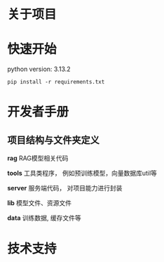 # 关于项目

# 快速开始

python version: 3.13.2
```aiignore
pip install -r requirements.txt
```

# 开发者手册

## 项目结构与文件夹定义

<b>rag</b> RAG模型相关代码

<b>tools</b> 工具类程序， 例如预训练模型，向量数据库util等

<b>server</b> 服务端代码， 对项目能力进行封装

<b>lib</b> 模型文件、资源文件

<b>data</b> 训练数据, 缓存文件等

# 技术支持
